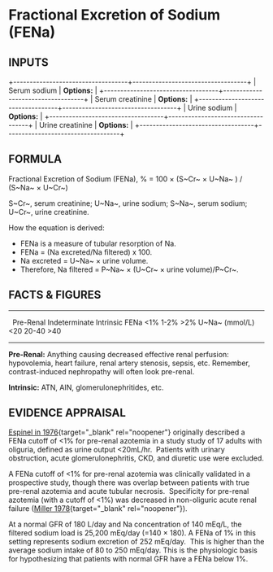 # Fractional Excretion of Sodium (FENa)

## INPUTS

+-----------------------------------+-----------------------------------+
| Serum sodium                      | **Options:**                      |
+-----------------------------------+-----------------------------------+
| Serum creatinine                  | **Options:**                      |
+-----------------------------------+-----------------------------------+
| Urine sodium                      | **Options:**                      |
+-----------------------------------+-----------------------------------+
| Urine creatinine                  | **Options:**                      |
+-----------------------------------+-----------------------------------+

## FORMULA

Fractional Excretion of Sodium (FENa), % = 100 × (S~Cr~ × U~Na~ ) /
(S~Na~ × U~Cr~)

S~Cr~, serum creatinine; U~Na~, urine sodium; S~Na~, serum sodium;
U~Cr~, urine creatinine.

How the equation is derived:

-   FENa is a measure of tubular resorption of Na.
-   FENa = (Na excreted/Na filtered) x 100.
-   Na excreted = U~Na~ × urine volume.
-   Therefore, Na filtered = P~Na~ × (U~Cr~ × urine volume)/P~Cr~.

## FACTS & FIGURES

  ---------------- ----------- --------------- -----------
                   Pre-Renal   Indeterminate   Intrinsic
  FENa             \<1%        1-2%            \>2%
  U~Na~ (mmol/L)   \<20        20-40           \>40
  ---------------- ----------- --------------- -----------

**Pre-Renal:** Anything causing decreased effective renal perfusion:
hypovolemia, heart failure, renal artery stenosis, sepsis, etc.
Remember, contrast-induced nephropathy will often look pre-renal.

**Intrinsic:** ATN, AIN, glomerulonephritides, etc.

## EVIDENCE APPRAISAL

[Espinel in
1976](https://www.ncbi.nlm.nih.gov/pubmed/947239){target="_blank"
rel="noopener"} originally described a FENa cutoff of \<1% for pre-renal
azotemia in a study study of 17 adults with oliguria, defined as urine
output \<20mL/hr.  Patients with urinary obstruction, acute
glomerulonephritis, CKD, and diuretic use were excluded.

A FENa cutoff of \<1% for pre-renal azotemia was clinically validated in
a prospective study, though there was overlap between patients with true
pre-renal azotemia and acute tubular necrosis.  Specificity for
pre-renal azotemia (with a cutoff of \<1%) was decreased in non-oliguric
acute renal failure ([Miller
1978](https://www.ncbi.nlm.nih.gov/pubmed/666184){target="_blank"
rel="noopener"}).

At a normal GFR of 180 L/day and Na concentration of 140 mEq/L, the
filtered sodium load is 25,200 mEq/day (=140 × 180). A FENa of 1% in
this setting represents sodium excretion of 252 mEq/day.  This is higher
than the average sodium intake of 80 to 250 mEq/day. This is the
physiologic basis for hypothesizing that patients with normal GFR have a
FENa below 1%.
